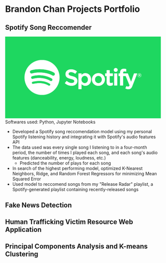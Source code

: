 # Brandon Chan Projects Portfolio
## Spotify Song Reccomender
![](https://github.com/BrandonJChan/301FinalProject/blob/master/Visualizations/spotify%20logo.png)
Softwares used: Python, Jupyter Notebooks
- Developed a Spotify song reccomendation model using my personal Spotify listening history and integrating it with Spotify's audio features API
- The data used was every single song I listening to in a four-month period, the number of times I played each song, and each song's audio features (danceability, energy, loudness, etc.)
  - Predicted the number of plays for each song 
- In search of the highest performing model, optimized K-Nearest Neighbors, Ridge, and Random Forest Regressors for minimizing Mean Squared Error
- Used model to reccomend songs from my "Release Radar" playlist, a Spotify-generated playlist containing recently-released songs

## Fake News Detection


## Human Trafficking Victim Resource Web Application

## Principal Components Analysis and K-means Clustering
